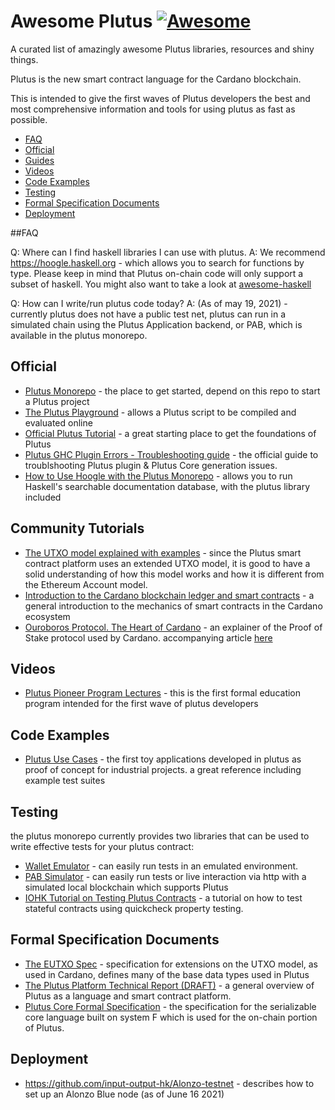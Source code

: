 
# Awesome Plutus [![Awesome](https://awesome.re/badge.svg)](https://awesome.re)

A curated list of amazingly awesome Plutus libraries, resources and shiny things.

Plutus is the new smart contract language for the Cardano blockchain.

This is intended to give the first waves of Plutus developers the best and most comprehensive information and tools for using plutus as fast as possible.

- [FAQ](#faq)
- [Official](#official)
- [Guides](#guides)
- [Videos](#videos)
- [Code Examples](#code-examples)
- [Testing](#testing)
- [Formal Specification Documents](#formal-specification-documents)
- [Deployment](#deployment)

##FAQ

Q: Where can I find haskell libraries I can use with plutus.
A: We recommend https://hoogle.haskell.org - which allows you to search for functions by type.
   Please keep in mind that Plutus on-chain code will only support a subset of haskell.
   You might also want to take a look at [awesome-haskell](https://github.com/krispo/awesome-haskell#readme)

Q: How can I write/run plutus code today?
A: (As of may 19, 2021) - currently plutus does not have a public test net, plutus can run in a simulated chain using the Plutus Application backend, or PAB, which is available in the plutus monorepo.


## Official
- [Plutus Monorepo](https://github.com/input-output-hk/plutus) - the place to get started, depend on this repo to start a Plutus project
- [The Plutus Playground](https://playground.plutus.iohkdev.io)  - allows a Plutus script to be compiled and evaluated online
- [Official Plutus Tutorial](https://playground.plutus.iohkdev.io/tutorial/index.html) - a great starting place to get the foundations of Plutus
- [Plutus GHC Plugin Errors - Troubleshooting guide](https://alpha.marlowe.iohkdev.io/doc/plutus/troubleshooting.html) - the official guide to troublshooting Plutus plugin & Plutus Core generation issues.
- [How to Use Hoogle with the Plutus Monorepo](https://gist.github.com/t1lde/5649d86c97367f95bb026c23511249d5) - allows you to run Haskell's searchable documentation database, with the plutus library included

## Community Tutorials

- [The UTXO model explained with examples](https://bikemonkey.tech/the-utxo-model-explained-with-examples/) - since the Plutus smart contract platform uses an extended UTXO model, it is good to have a solid understanding of how this model works and how it is different from the Ethereum Account model.
- [Introduction to the Cardano blockchain ledger and smart contracts](https://apfelmus.nfshost.com/articles/cardano-ledger-intro.html) - a general introduction to the mechanics of smart contracts in the Cardano ecosystem
- [Ouroboros Protocol. The Heart of Cardano](https://discord.com/channels/826816523368005654/834340602400473089) - an explainer of the Proof of Stake protocol used by Cardano. accompanying article [here](https://medium.com/@carloslopezdelara/whats-ouroboros-the-cardano-proof-of-stake-protocol-ad4b958e152e)

## Videos
- [Plutus Pioneer Program Lectures](https://github.com/input-output-hk/plutus-pioneer-program) - this is the first formal education program intended for the first wave of plutus developers


## Code Examples
- [Plutus Use Cases](https://github.com/input-output-hk/plutus/tree/master/plutus-use-cases) - the first toy applications developed in plutus as proof of concept for industrial projects. a great reference including example test suites

## Testing
 the plutus monorepo currently provides two libraries that can be used to write effective tests for your plutus contract:
 
- [Wallet Emulator](https://github.com/input-output-hk/plutus/tree/master/plutus-contract/src/Wallet/Emulator) - can easily run tests in an emulated environment.
- [PAB Simulator](https://github.com/input-output-hk/plutus/blob/master/plutus-pab/src/Plutus/PAB/Simulator.hs) - can easily run tests or live interaction via http with a simulated local blockchain which supports Plutus
- [IOHK Tutorial on Testing Plutus Contracts](https://docs.cardano.org/projects/plutus/en/latest/plutus/tutorials/contract-testing.html?highlight=slots) - a tutorial on how to test stateful contracts using quickcheck property testing.

## Formal Specification Documents
- [The EUTXO Spec](https://github.com/hydra-supplementary-material/eutxo-spec/blob/master/extended-utxo-specification.pdf) - specification for extensions on the UTXO model, as used in Cardano, defines many of the base data types used in Plutus
- [The Plutus Platform Technical Report (DRAFT)](https://hydra.iohk.io/build/5735420/download/1/plutus.pdf) - a general overview of Plutus as a language and smart contract platform.
- [Plutus Core Formal Specification](https://hydra.iohk.io/build/5988492/download/1/plutus-core-specification.pdf) - the specification for the serializable core language built on system F which is used for the on-chain portion of Plutus.

## Deployment
- https://github.com/input-output-hk/Alonzo-testnet - describes how to set up an Alonzo Blue node (as of June 16 2021)
